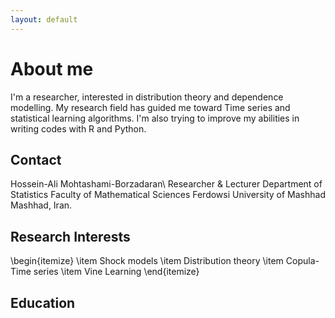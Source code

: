 ```yaml
---
layout: default
---
```


# About me

I'm a researcher, interested in distribution theory and dependence modelling. My research field has guided me toward Time series and statistical learning algorithms. I'm also trying to improve my abilities in writing codes with R and Python.

## Contact

Hossein-Ali Mohtashami-Borzadaran\\
Researcher & Lecturer 
Department of Statistics
Faculty of Mathematical Sciences
Ferdowsi University of Mashhad
Mashhad, Iran.


## Research Interests

\begin{itemize}
\item Shock models
\item Distribution theory
\item Copula-Time series
\item Vine Learning
\end{itemize}

## Education

